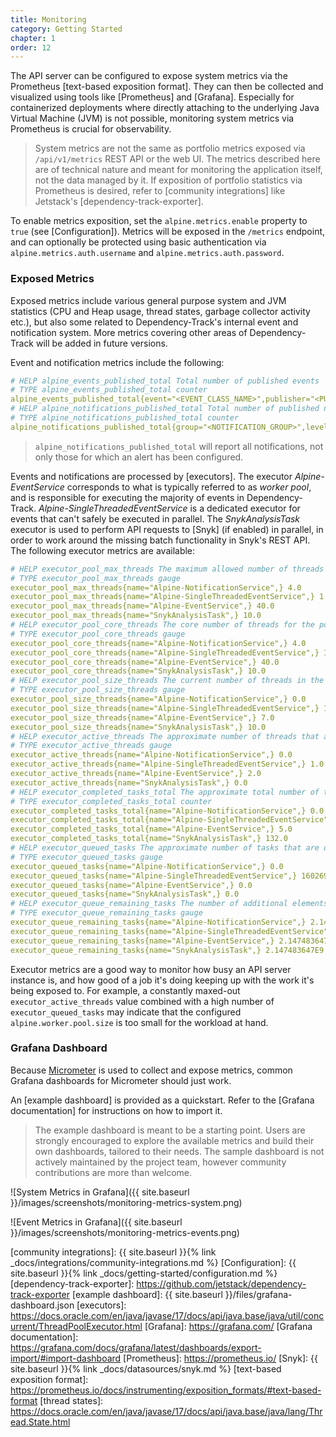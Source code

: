 ```yaml
---
title: Monitoring
category: Getting Started
chapter: 1
order: 12
---
```


The API server can be configured to expose system metrics via the Prometheus [text-based exposition format].
They can then be collected and visualized using tools like [Prometheus] and [Grafana]. Especially for containerized
deployments where directly attaching to the underlying Java Virtual Machine (JVM) is not possible, monitoring 
system metrics via Prometheus is crucial for observability.

> System metrics are not the same as portfolio metrics exposed via `/api/v1/metrics` REST API or
> the web UI. The metrics described here are of technical nature and meant for monitoring
> the application itself, not the data managed by it. If exposition of portfolio statistics via Prometheus is desired,
> refer to [community integrations] like Jetstack's [dependency-track-exporter].

To enable metrics exposition, set the `alpine.metrics.enable` property to `true` (see [Configuration]). 
Metrics will be exposed in the `/metrics` endpoint, and can optionally be protected using 
basic authentication via `alpine.metrics.auth.username` and `alpine.metrics.auth.password`.

### Exposed Metrics

Exposed metrics include various general purpose system and JVM statistics (CPU and Heap usage, thread states, 
garbage collector activity etc.), but also some related to Dependency-Track's internal event and notification system.
More metrics covering other areas of Dependency-Track will be added in future versions.

Event and notification metrics include the following:

```yaml
# HELP alpine_events_published_total Total number of published events
# TYPE alpine_events_published_total counter
alpine_events_published_total{event="<EVENT_CLASS_NAME>",publisher="<PUBLISHER_CLASS_NAME>",} 1.0
# HELP alpine_notifications_published_total Total number of published notifications
# TYPE alpine_notifications_published_total counter
alpine_notifications_published_total{group="<NOTIFICATION_GROUP>",level="<NOTIFICATION_LEVEL>",scope="<NOTIFICATION_SCOPE>",} 1.0
```

> `alpine_notifications_published_total` will report all notifications, not only those for which an alert has been configured.

Events and notifications are processed by [executors]. The executor *Alpine-EventService* corresponds to what is 
typically referred to as *worker pool*, and is responsible for executing the majority of events in Dependency-Track.
*Alpine-SingleThreadedEventService* is a dedicated executor for events that can't safely be executed in parallel.
The *SnykAnalysisTask* executor is used to perform API requests to [Snyk] (if enabled) in parallel, in order to work 
around the missing batch functionality in Snyk's REST API. The following executor metrics are available:

```yaml
# HELP executor_pool_max_threads The maximum allowed number of threads in the pool
# TYPE executor_pool_max_threads gauge
executor_pool_max_threads{name="Alpine-NotificationService",} 4.0
executor_pool_max_threads{name="Alpine-SingleThreadedEventService",} 1.0
executor_pool_max_threads{name="Alpine-EventService",} 40.0
executor_pool_max_threads{name="SnykAnalysisTask",} 10.0
# HELP executor_pool_core_threads The core number of threads for the pool
# TYPE executor_pool_core_threads gauge
executor_pool_core_threads{name="Alpine-NotificationService",} 4.0
executor_pool_core_threads{name="Alpine-SingleThreadedEventService",} 1.0
executor_pool_core_threads{name="Alpine-EventService",} 40.0
executor_pool_core_threads{name="SnykAnalysisTask",} 10.0
# HELP executor_pool_size_threads The current number of threads in the pool
# TYPE executor_pool_size_threads gauge
executor_pool_size_threads{name="Alpine-NotificationService",} 0.0
executor_pool_size_threads{name="Alpine-SingleThreadedEventService",} 1.0
executor_pool_size_threads{name="Alpine-EventService",} 7.0
executor_pool_size_threads{name="SnykAnalysisTask",} 10.0
# HELP executor_active_threads The approximate number of threads that are actively executing tasks
# TYPE executor_active_threads gauge
executor_active_threads{name="Alpine-NotificationService",} 0.0
executor_active_threads{name="Alpine-SingleThreadedEventService",} 1.0
executor_active_threads{name="Alpine-EventService",} 2.0
executor_active_threads{name="SnykAnalysisTask",} 0.0
# HELP executor_completed_tasks_total The approximate total number of tasks that have completed execution
# TYPE executor_completed_tasks_total counter
executor_completed_tasks_total{name="Alpine-NotificationService",} 0.0
executor_completed_tasks_total{name="Alpine-SingleThreadedEventService",} 0.0
executor_completed_tasks_total{name="Alpine-EventService",} 5.0
executor_completed_tasks_total{name="SnykAnalysisTask",} 132.0
# HELP executor_queued_tasks The approximate number of tasks that are queued for execution
# TYPE executor_queued_tasks gauge
executor_queued_tasks{name="Alpine-NotificationService",} 0.0
executor_queued_tasks{name="Alpine-SingleThreadedEventService",} 160269.0
executor_queued_tasks{name="Alpine-EventService",} 0.0
executor_queued_tasks{name="SnykAnalysisTask",} 0.0
# HELP executor_queue_remaining_tasks The number of additional elements that this queue can ideally accept without blocking
# TYPE executor_queue_remaining_tasks gauge
executor_queue_remaining_tasks{name="Alpine-NotificationService",} 2.147483647E9
executor_queue_remaining_tasks{name="Alpine-SingleThreadedEventService",} 2.147323378E9
executor_queue_remaining_tasks{name="Alpine-EventService",} 2.147483647E9
executor_queue_remaining_tasks{name="SnykAnalysisTask",} 2.147483647E9
```

Executor metrics are a good way to monitor how busy an API server instance is, and how good of a job it's
doing keeping up with the work it's being exposed to. For example, a constantly maxed-out `executor_active_threads` 
value combined with a high number of `executor_queued_tasks` may indicate that the configured `alpine.worker.pool.size` 
is too small for the workload at hand.

### Grafana Dashboard

Because [Micrometer](https://micrometer.io/) is used to collect and expose metrics, common Grafana dashboards for
Micrometer should just work.

An [example dashboard] is provided as a quickstart. Refer to the [Grafana documentation] for instructions on how to import it.

> The example dashboard is meant to be a starting point. Users are strongly encouraged to explore the available metrics
> and build their own dashboards, tailored to their needs. The sample dashboard is not actively maintained by the project
> team, however community contributions are more than welcome.

![System Metrics in Grafana]({{ site.baseurl }}/images/screenshots/monitoring-metrics-system.png)

![Event Metrics in Grafana]({{ site.baseurl }}/images/screenshots/monitoring-metrics-events.png)

[community integrations]: {{ site.baseurl }}{% link _docs/integrations/community-integrations.md %}
[Configuration]: {{ site.baseurl }}{% link _docs/getting-started/configuration.md %}
[dependency-track-exporter]: https://github.com/jetstack/dependency-track-exporter
[example dashboard]: {{ site.baseurl }}/files/grafana-dashboard.json
[executors]: https://docs.oracle.com/en/java/javase/17/docs/api/java.base/java/util/concurrent/ThreadPoolExecutor.html
[Grafana]: https://grafana.com/
[Grafana documentation]: https://grafana.com/docs/grafana/latest/dashboards/export-import/#import-dashboard
[Prometheus]: https://prometheus.io/
[Snyk]: {{ site.baseurl }}{% link _docs/datasources/snyk.md %}
[text-based exposition format]: https://prometheus.io/docs/instrumenting/exposition_formats/#text-based-format
[thread states]: https://docs.oracle.com/en/java/javase/17/docs/api/java.base/java/lang/Thread.State.html
